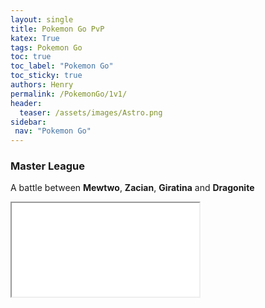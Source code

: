 ```yaml
---
layout: single
title: Pokemon Go PvP
katex: True
tags: Pokemon Go
toc: true
toc_label: "Pokemon Go"
toc_sticky: true
authors: Henry
permalink: /PokemonGo/1v1/
header:
  teaser: /assets/images/Astro.png
sidebar:
 nav: "Pokemon Go"
---
```


### Master League

A battle between **Mewtwo**, **Zacian**, **Giratina** and **Dragonite** 

<iframe src="/assets/images/Master.png"></iframe>


